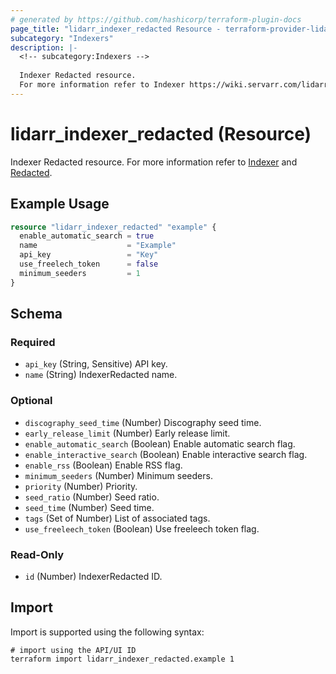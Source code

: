 ```yaml
---
# generated by https://github.com/hashicorp/terraform-plugin-docs
page_title: "lidarr_indexer_redacted Resource - terraform-provider-lidarr"
subcategory: "Indexers"
description: |-
  <!-- subcategory:Indexers -->
  
  Indexer Redacted resource.
  For more information refer to Indexer https://wiki.servarr.com/lidarr/settings#indexers and Redacted https://wiki.servarr.com/lidarr/supported#redacted.
---
```


# lidarr_indexer_redacted (Resource)

<!-- subcategory:Indexers -->
Indexer Redacted resource.
For more information refer to [Indexer](https://wiki.servarr.com/lidarr/settings#indexers) and [Redacted](https://wiki.servarr.com/lidarr/supported#redacted).

## Example Usage

```terraform
resource "lidarr_indexer_redacted" "example" {
  enable_automatic_search = true
  name                    = "Example"
  api_key                 = "Key"
  use_freelech_token      = false
  minimum_seeders         = 1
}
```

<!-- schema generated by tfplugindocs -->
## Schema

### Required

- `api_key` (String, Sensitive) API key.
- `name` (String) IndexerRedacted name.

### Optional

- `discography_seed_time` (Number) Discography seed time.
- `early_release_limit` (Number) Early release limit.
- `enable_automatic_search` (Boolean) Enable automatic search flag.
- `enable_interactive_search` (Boolean) Enable interactive search flag.
- `enable_rss` (Boolean) Enable RSS flag.
- `minimum_seeders` (Number) Minimum seeders.
- `priority` (Number) Priority.
- `seed_ratio` (Number) Seed ratio.
- `seed_time` (Number) Seed time.
- `tags` (Set of Number) List of associated tags.
- `use_freeleech_token` (Boolean) Use freeleech token flag.

### Read-Only

- `id` (Number) IndexerRedacted ID.

## Import

Import is supported using the following syntax:

```shell
# import using the API/UI ID
terraform import lidarr_indexer_redacted.example 1
```
